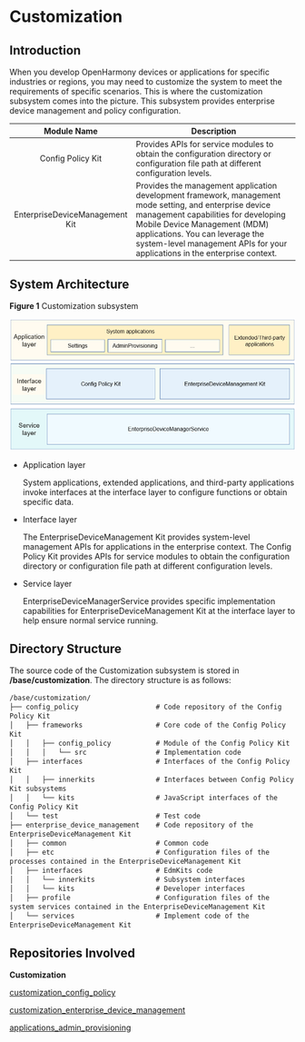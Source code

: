 # Customization

## Introduction

When you develop OpenHarmony devices or applications for specific industries or regions, you may need to customize the system to meet the requirements of specific scenarios. This is where the customization subsystem comes into the picture. This subsystem provides enterprise device management and policy configuration.

|    Module Name   | Description                                                        |
| :--------------: | ------------------------------------------------------------ |
|     Config Policy Kit    | Provides APIs for service modules to obtain the configuration directory or configuration file path at different configuration levels.|
| EnterpriseDeviceManagement Kit| Provides the management application development framework, management mode setting, and enterprise device management capabilities for developing Mobile Device Management (MDM) applications. You can leverage the system-level management APIs for your applications in the enterprise context.|



## System Architecture

**Figure 1** Customization subsystem


![](figures/customization-subsystem.png)


-   Application layer

    System applications, extended applications, and third-party applications invoke interfaces at the interface layer to configure functions or obtain specific data.

-   Interface layer

    The EnterpriseDeviceManagement Kit provides system-level management APIs for applications in the enterprise context. The Config Policy Kit provides APIs for service modules to obtain the configuration directory or configuration file path at different configuration levels.
    
- Service layer

    EnterpriseDeviceManagerService provides specific implementation capabilities for EnterpriseDeviceManagement Kit at the interface layer to help ensure normal service running.

## Directory Structure

The source code of the Customization subsystem is stored in **/base/customization**. The directory structure is as follows:

```
/base/customization/
├── config_policy           		# Code repository of the Config Policy Kit
│   ├── frameworks          		# Core code of the Config Policy Kit
│   │   ├── config_policy   		# Module of the Config Policy Kit
│   │   │   └── src         		# Implementation code
│   ├── interfaces          		# Interfaces of the Config Policy Kit
│   │   ├── innerkits       		# Interfaces between Config Policy Kit subsystems
│   │   └── kits            		# JavaScript interfaces of the Config Policy Kit
│   └── test                		# Test code
├── enterprise_device_management    # Code repository of the EnterpriseDeviceManagement Kit
│   ├── common                   	# Common code
│   ├── etc                      	# Configuration files of the processes contained in the EnterpriseDeviceManagement Kit
│   ├── interfaces               	# EdmKits code
│   │   └── innerkits            	# Subsystem interfaces
│   │   └── kits                 	# Developer interfaces
│   ├── profile                  	# Configuration files of the system services contained in the EnterpriseDeviceManagement Kit
│   └── services                 	# Implement code of the EnterpriseDeviceManagement Kit
```

## Repositories Involved

**Customization**

[customization_config_policy](https://gitee.com/openharmony/customization_config_policy)

[customization_enterprise_device_management](https://gitee.com/openharmony/customization_enterprise_device_management)

[applications_admin_provisioning](https://gitee.com/openharmony/applications_admin_provisioning)
